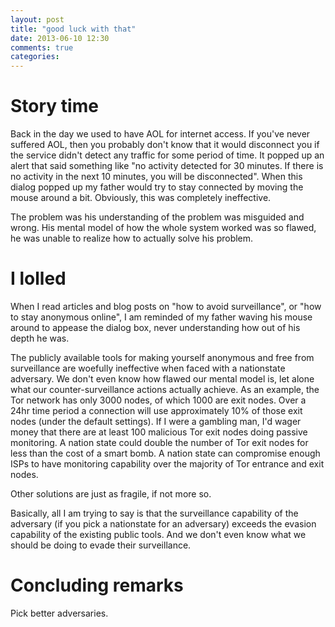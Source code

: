 ```yaml
---
layout: post
title: "good luck with that"
date: 2013-06-10 12:30
comments: true
categories: 
---
```


Story time
==========

Back in the day we used to have AOL for internet access. If you've never suffered AOL, then you probably don't know that it would disconnect you if the service didn't detect any traffic for some period of time. It popped up an alert that said something like "no activity detected for 30 minutes. If there is no activity in the next 10 minutes, you will be disconnected". When this dialog popped up my father would try to stay connected by moving the mouse around a bit. Obviously, this was completely ineffective. 


The problem was his understanding of the problem was misguided and wrong. His mental model of how the whole system worked was so flawed, he was unable to realize how to actually solve his problem. 

I lolled
========

When I read articles and blog posts on "how to avoid surveillance", or "how to stay anonymous online", I am reminded of my father waving his mouse around to appease the dialog box, never understanding how out of his depth he was. 

The publicly available tools for making yourself anonymous and free from surveillance are woefully ineffective when faced with a nationstate adversary. We don't even know how flawed our mental model is, let alone what our counter-surveillance actions actually achieve. As an example, the Tor network has only 3000 nodes, of which 1000 are exit nodes. Over a 24hr time period a connection will use approximately 10% of those exit nodes (under the default settings). If I were a gambling man, I'd wager money that there are at least 100 malicious Tor exit nodes doing passive monitoring. A nation state could double the number of Tor exit nodes for less than the cost of a smart bomb. A nation state can compromise enough ISPs to have monitoring capability over the majority of Tor entrance and exit nodes. 

Other solutions are just as fragile, if not more so.

Basically, all I am trying to say is that the surveillance capability of the adversary (if you pick a nationstate for an adversary) exceeds the evasion capability of the existing public tools. And we don't even know what we should be doing to evade their surveillance.


Concluding remarks
==================

Pick better adversaries.
